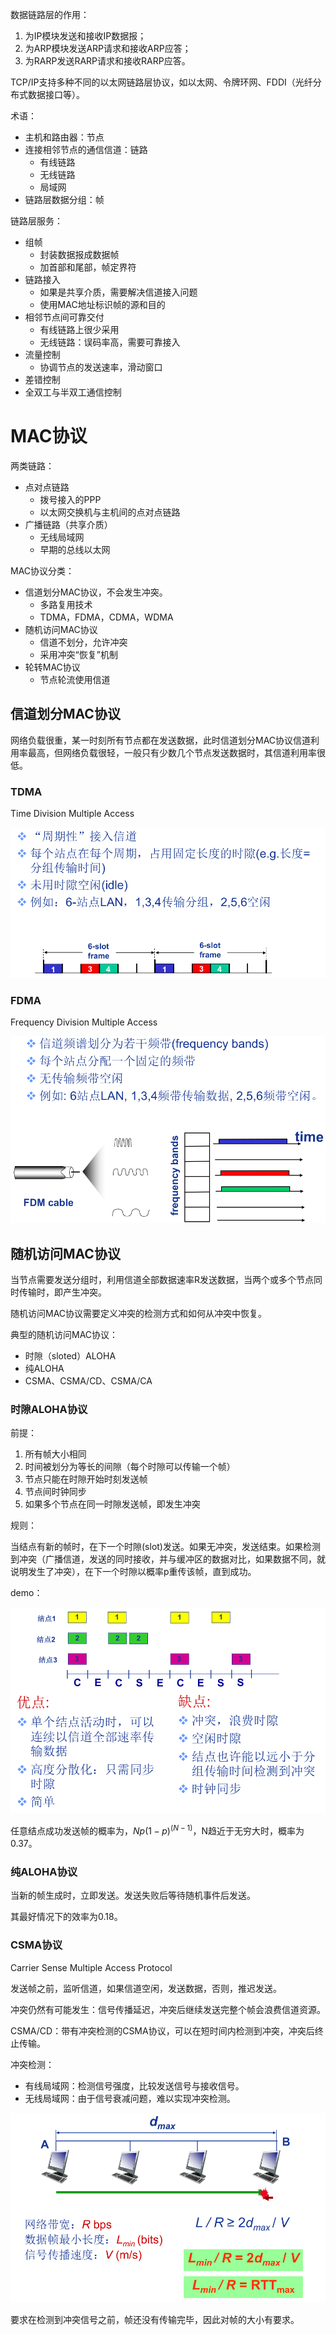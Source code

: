 数据链路层的作用：

1. 为IP模块发送和接收IP数据报；
2. 为ARP模块发送ARP请求和接收ARP应答；
3. 为RARP发送RARP请求和接收RARP应答。

TCP/IP支持多种不同的以太网链路层协议，如以太网、令牌环网、FDDI（光纤分布式数据接口等）。

术语：

- 主机和路由器：节点
- 连接相邻节点的通信信道：链路
  - 有线链路
  - 无线链路
  - 局域网
- 链路层数据分组：帧

链路层服务：

- 组帧
  - 封装数据报成数据帧
  - 加首部和尾部，帧定界符
- 链路接入
  - 如果是共享介质，需要解决信道接入问题
  - 使用MAC地址标识帧的源和目的
- 相邻节点间可靠交付
  - 有线链路上很少采用
  - 无线链路：误码率高，需要可靠接入
- 流量控制
  - 协调节点的发送速率，滑动窗口
- 差错控制
- 全双工与半双工通信控制

# MAC协议

两类链路：

- 点对点链路
  - 拨号接入的PPP
  - 以太网交换机与主机间的点对点链路
- 广播链路（共享介质）
  - 无线局域网
  - 早期的总线以太网

MAC协议分类：

- 信道划分MAC协议，不会发生冲突。
  - 多路复用技术
  - TDMA，FDMA，CDMA，WDMA
- 随机访问MAC协议
  - 信道不划分，允许冲突
  - 采用冲突“恢复”机制
- 轮转MAC协议
  - 节点轮流使用信道

## 信道划分MAC协议

网络负载很重，某一时刻所有节点都在发送数据，此时信道划分MAC协议信道利用率最高，但网络负载很轻，一般只有少数几个节点发送数据时，其信道利用率很低。

### TDMA

Time Division Multiple Access

<img src="数据链路层.assets/image-20210611105610340.png" alt="image-20210611105610340" style="zoom:80%;" />

### FDMA

Frequency Division Multiple Access

<img src="数据链路层.assets/image-20210611105704352.png" alt="image-20210611105704352" style="zoom:80%;" />



## 随机访问MAC协议

当节点需要发送分组时，利用信道全部数据速率R发送数据，当两个或多个节点同时传输时，即产生冲突。

随机访问MAC协议需要定义冲突的检测方式和如何从冲突中恢复。

典型的随机访问MAC协议：

- 时隙（sloted）ALOHA
- 纯ALOHA
- CSMA、CSMA/CD、CSMA/CA

### 时隙ALOHA协议

前提：

1. 所有帧大小相同
2. 时间被划分为等长的间隙（每个时隙可以传输一个帧）
3. 节点只能在时隙开始时刻发送帧
4. 节点间时钟同步
5. 如果多个节点在同一时隙发送帧，即发生冲突

规则：

当结点有新的帧时，在下一个时隙(slot)发送。如果无冲突，发送结束。如果检测到冲突（广播信道，发送的同时接收，并与缓冲区的数据对比，如果数据不同，就说明发生了冲突），在下一个时隙以概率p重传该帧，直到成功。

demo：

<img src="数据链路层.assets/image-20210611110740790.png" alt="image-20210611110740790" style="zoom:80%;" />

任意结点成功发送帧的概率为，$Np(1-p)^{(N-1)}$，N趋近于无穷大时，概率为0.37。

### 纯ALOHA协议

当新的帧生成时，立即发送。发送失败后等待随机事件后发送。

其最好情况下的效率为0.18。

### CSMA协议

Carrier Sense Multiple Access Protocol

发送帧之前，监听信道，如果信道空闲，发送数据，否则，推迟发送。

冲突仍然有可能发生：信号传播延迟，冲突后继续发送完整个帧会浪费信道资源。



CSMA/CD：带有冲突检测的CSMA协议，可以在短时间内检测到冲突，冲突后终止传输。

冲突检测：

- 有线局域网：检测信号强度，比较发送信号与接收信号。
- 无线局域网：由于信号衰减问题，难以实现冲突检测。

<img src="数据链路层.assets/image-20210611112457780.png" alt="image-20210611112457780" style="zoom:80%;" />

要求在检测到冲突信号之前，帧还没有传输完毕，因此对帧的大小有要求。